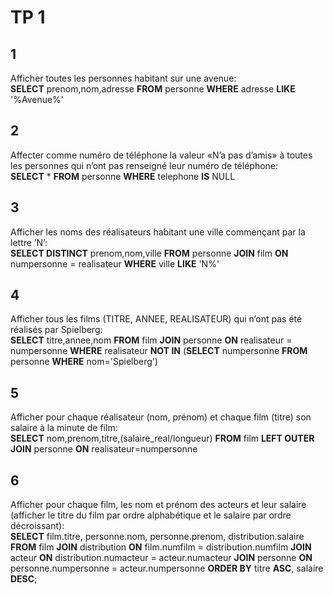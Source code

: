 # TP 1
## 1
  Afficher toutes les personnes habitant sur une avenue:  
  **SELECT** prenom,nom,adresse **FROM** personne **WHERE** adresse **LIKE** '%Avenue%'

## 2
  Affecter comme numéro de téléphone la valeur «N’a pas d’amis» à toutes les personnes qui n’ont pas renseigné leur numéro de téléphone:  
  **SELECT** * **FROM** personne **WHERE** telephone **IS** NULL

## 3
  Afficher les noms des réalisateurs habitant une ville commençant par la lettre ’N’:  
  **SELECT DISTINCT** prenom,nom,ville **FROM** personne **JOIN** film **ON** numpersonne = realisateur **WHERE** ville **LIKE** 'N%'
  
## 4
  Afficher tous les films (TITRE, ANNEE, REALISATEUR) qui n’ont pas été réalisés par Spielberg:  
  **SELECT** titre,annee,nom **FROM** film **JOIN** personne **ON** realisateur = numpersonne **WHERE** realisateur **NOT IN** (**SELECT** numpersonne **FROM** personne **WHERE** nom='Spielberg')

## 5
  Afficher pour chaque réalisateur (nom, prénom) et chaque film (titre) son salaire à la minute de film:  
  **SELECT** nom,prenom,titre,(salaire_real/longueur) **FROM** film **LEFT OUTER JOIN** personne **ON** realisateur=numpersonne

## 6
  Afficher  pour  chaque film, les nom et prénom des  acteurs  et leur  salaire  (afficher  le  titre  du film par ordre alphabétique et le salaire par ordre décroissant):  
  **SELECT** film.titre, personne.nom, personne.prenom, distribution.salaire **FROM** film **JOIN** distribution **ON** film.numfilm = distribution.numfilm **JOIN** acteur **ON** distribution.numacteur = acteur.numacteur **JOIN** personne **ON** personne.numpersonne = acteur.numpersonne **ORDER BY** titre **ASC**, salaire **DESC**;
